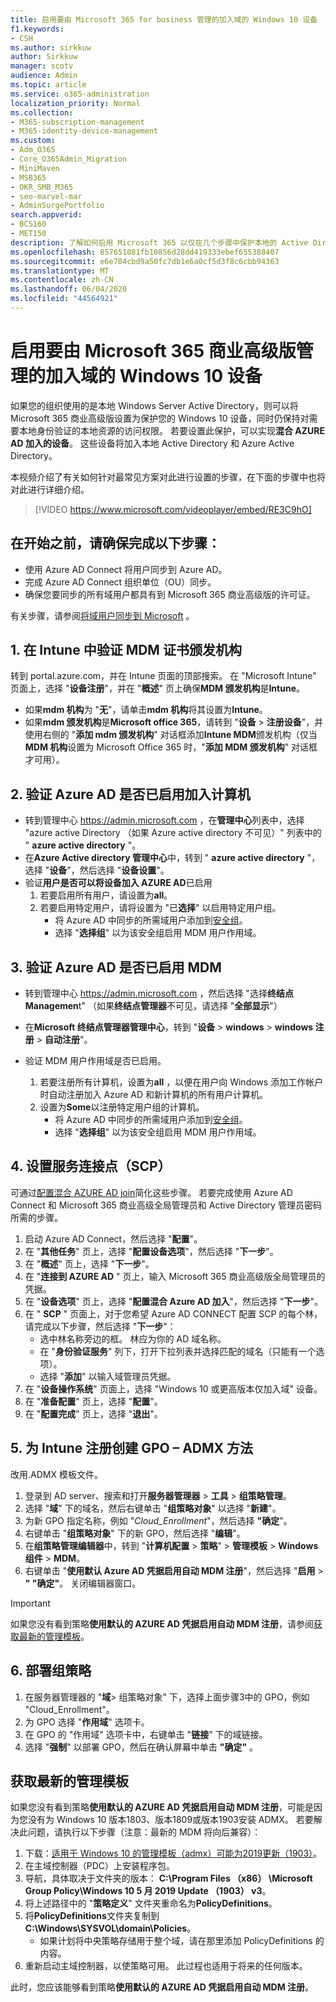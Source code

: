 ```yaml
---
title: 启用要由 Microsoft 365 for business 管理的加入域的 Windows 10 设备
f1.keywords:
- CSH
ms.author: sirkkuw
author: Sirkkuw
manager: scotv
audience: Admin
ms.topic: article
ms.service: o365-administration
localization_priority: Normal
ms.collection:
- M365-subscription-management
- M365-identity-device-management
ms.custom:
- Adm_O365
- Core_O365Admin_Migration
- MiniMaven
- MSB365
- OKR_SMB_M365
- seo-marvel-mar
- AdminSurgePortfolio
search.appverid:
- BCS160
- MET150
description: 了解如何启用 Microsoft 365 以仅在几个步骤中保护本地的 Active Directory 加入 Windows 10 设备。
ms.openlocfilehash: 857651081fb10856d28dd419333ebef655388407
ms.sourcegitcommit: e6e704cbd9a50fc7db1e6a0cf5d3f8c6cbb94363
ms.translationtype: MT
ms.contentlocale: zh-CN
ms.lasthandoff: 06/04/2020
ms.locfileid: "44564921"
---
```

# <a name="enable-domain-joined-windows-10-devices-to-be-managed-by-microsoft-365-business-premium"></a>启用要由 Microsoft 365 商业高级版管理的加入域的 Windows 10 设备

如果您的组织使用的是本地 Windows Server Active Directory，则可以将 Microsoft 365 商业高级版设置为保护您的 Windows 10 设备，同时仍保持对需要本地身份验证的本地资源的访问权限。
若要设置此保护，可以实现**混合 AZURE AD 加入的设备**。 这些设备将加入本地 Active Directory 和 Azure Active Directory。

本视频介绍了有关如何针对最常见方案对此进行设置的步骤，在下面的步骤中也将对此进行详细介绍。

> [!VIDEO https://www.microsoft.com/videoplayer/embed/RE3C9hO]
  

## <a name="before-you-get-started-make-sure-you-complete-these-steps"></a>在开始之前，请确保完成以下步骤：
- 使用 Azure AD Connect 将用户同步到 Azure AD。
- 完成 Azure AD Connect 组织单位（OU）同步。
- 确保您要同步的所有域用户都具有到 Microsoft 365 商业高级版的许可证。

有关步骤，请参阅[将域用户同步到 Microsoft](manage-domain-users.md) 。

## <a name="1-verify-mdm-authority-in-intune"></a>1. 在 Intune 中验证 MDM 证书颁发机构

转到 portal.azure.com，并在 Intune 页面的顶部搜索。
在 "Microsoft Intune" 页面上，选择 "**设备注册**"，并在 "**概述**" 页上确保**MDM 颁发机构**是**Intune**。

- 如果**mdm 机构**为 "**无**"，请单击**mdm 机构**将其设置为**Intune**。
- 如果**mdm 颁发机构**是**Microsoft office 365**，请转到 "**设备**  >  **注册设备**"，并使用右侧的 "**添加 mdm 颁发机构**" 对话框添加**Intune MDM**颁发机构（仅当**MDM 机构**设置为 Microsoft Office 365 时，"**添加 MDM 颁发机构**" 对话框才可用）。

## <a name="2-verify-azure-ad-is-enabled-for-joining-computers"></a>2. 验证 Azure AD 是否已启用加入计算机

- 转到管理中心 <a href="https://go.microsoft.com/fwlink/p/?linkid=2024339" target="_blank">https://admin.microsoft.com</a> ，在**管理中心**列表中，选择 "azure active Directory （如果 Azure active directory 不可见）" 列表中的 " **azure active directory** "。 
- 在**Azure Active directory 管理中心**中，转到 " **azure active directory** "，选择 "**设备**"，然后选择 "**设备设置**"。
- 验证**用户是否可以将设备加入 AZURE AD**已启用 
    1. 若要启用所有用户，请设置为**all**。
    2. 若要启用特定用户，请将设置为 "已**选择**" 以启用特定用户组。
        - 将 Azure AD 中同步的所需域用户添加到[安全组](../admin/create-groups/create-groups.md)。
        - 选择 "**选择组**" 以为该安全组启用 MDM 用户作用域。

## <a name="3-verify-azure-ad-is-enabled-for-mdm"></a>3. 验证 Azure AD 是否已启用 MDM

- 转到管理中心 <a href="https://go.microsoft.com/fwlink/p/?linkid=2024339" target="_blank">https://admin.microsoft.com</a> ，然后选择 "选择**终结点 Managemen**t" （如果**终结点管理器**不可见，请选择 "**全部显示**"）
- 在**Microsoft 终结点管理器管理中心**，转到 "**设备**  >  **windows**  >  **windows 注册**  >  **自动注册**"。
- 验证 MDM 用户作用域是否已启用。

    1. 若要注册所有计算机，设置为**all** ，以便在用户向 Windows 添加工作帐户时自动注册加入 Azure AD 和新计算机的所有用户计算机。
    2. 设置为**Some**以注册特定用户组的计算机。
        -  将 Azure AD 中同步的所需域用户添加到[安全组](../admin/create-groups/create-groups.md)。
        -  选择 "**选择组**" 以为该安全组启用 MDM 用户作用域。

## <a name="4-set-up-service-connection-point-scp"></a>4. 设置服务连接点（SCP）

可通过[配置混合 AZURE AD join](https://docs.microsoft.com/azure/active-directory/devices/hybrid-azuread-join-managed-domains#configure-hybrid-azure-ad-join)简化这些步骤。 若要完成使用 Azure AD Connect 和 Microsoft 365 商业高级全局管理员和 Active Directory 管理员密码所需的步骤。

1.  启动 Azure AD Connect，然后选择 "**配置**"。
2.  在 "**其他任务**" 页上，选择 "**配置设备选项**"，然后选择 "**下一步**"。
3.  在 "**概述**" 页上，选择 "**下一步**"。
4.  在 "**连接到 AZURE AD** " 页上，输入 Microsoft 365 商业高级版全局管理员的凭据。
5.  在 "**设备选项**" 页上，选择 "**配置混合 Azure AD 加入**"，然后选择 "**下一步**"。
6.  在 " **SCP** " 页面上，对于您希望 Azure AD CONNECT 配置 SCP 的每个林，请完成以下步骤，然后选择 "**下一步**"：
    - 选中林名称旁边的框。 林应为你的 AD 域名称。
    - 在 "**身份验证服务**" 列下，打开下拉列表并选择匹配的域名（只能有一个选项）。
    - 选择 "**添加**" 以输入域管理员凭据。  
7.  在 "**设备操作系统**" 页面上，选择 "Windows 10 或更高版本仅加入域" 设备。
8.  在 "**准备配置**" 页上，选择 "**配置**"。
9.  在 "**配置完成**" 页上，选择 "**退出**"。


## <a name="5-create-a-gpo-for-intune-enrollment--admx-method"></a>5. 为 Intune 注册创建 GPO – ADMX 方法

改用.ADMX 模板文件。

1.  登录到 AD server、搜索和打开**服务器管理器**  >  **工具**  >  **组策略管理**。
2.  选择 "**域**" 下的域名，然后右键单击 "**组策略对象**" 以选择 "**新建**"。
3.  为新 GPO 指定名称，例如 "*Cloud_Enrollment*"，然后选择 **"确定**"。
4.  右键单击 "**组策略对象**" 下的新 GPO，然后选择 "**编辑**"。
5.  在**组策略管理编辑器**中，转到 "**计算机配置**  >  **策略**"  >  **管理模板**  >  **Windows 组件**  >  **MDM**。
6. 右键单击 "**使用默认 Azure AD 凭据启用自动 MDM 注册**"，然后选择 "**启用**  >  **" "确定"**。 关闭编辑器窗口。

> [!IMPORTANT]
> 如果您没有看到策略**使用默认的 AZURE AD 凭据启用自动 MDM 注册**，请参阅[获取最新的管理模板](#get-the-latest-administrative-templates)。

## <a name="6-deploy-the-group-policy"></a>6. 部署组策略

1.  在服务器管理器的 "**域**> 组策略对象" 下，选择上面步骤3中的 GPO，例如 "Cloud_Enrollment"。
2.  为 GPO 选择 "**作用域**" 选项卡。
3.  在 GPO 的 "作用域" 选项卡中，右键单击 "**链接**" 下的域链接。
4.  选择 "**强制**" 以部署 GPO，然后在确认屏幕中单击 **"确定"** 。

## <a name="get-the-latest-administrative-templates"></a>获取最新的管理模板

如果您没有看到策略**使用默认的 AZURE AD 凭据启用自动 MDM 注册**，可能是因为您没有为 Windows 10 版本1803、版本1809或版本1903安装 ADMX。 若要解决此问题，请执行以下步骤（注意：最新的 MDM 将向后兼容）：

1.  下载：[适用于 Windows 10 的管理模板（admx）可能为2019更新（1903）](https://www.microsoft.com/download/details.aspx?id=58495&WT.mc_id=rss_alldownloads_all)。
2.  在主域控制器（PDC）上安装程序包。
3.  导航，具体取决于文件夹的版本： **C:\Program Files （x86） \Microsoft Group Policy\Windows 10 5 月 2019 Update （1903） v3**。
4.  将上述路径中的 "**策略定义**" 文件夹重命名为**PolicyDefinitions**。
5.  将**PolicyDefinitions**文件夹复制到**C:\Windows\SYSVOL\domain\Policies**。 
    -   如果计划将中央策略存储用于整个域，请在那里添加 PolicyDefinitions 的内容。
6.  重新启动主域控制器，以使策略可用。 此过程也适用于将来的任何版本。

此时，您应该能够看到策略**使用默认的 AZURE AD 凭据启用自动 MDM 注册**。

